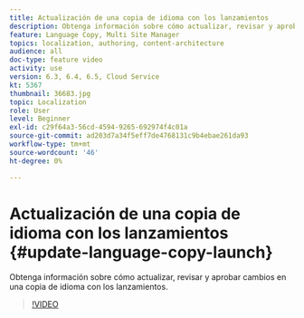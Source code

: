 ```yaml
---
title: Actualización de una copia de idioma con los lanzamientos
description: Obtenga información sobre cómo actualizar, revisar y aprobar cambios en una copia de idioma con los lanzamientos.
feature: Language Copy, Multi Site Manager
topics: localization, authoring, content-architecture
audience: all
doc-type: feature video
activity: use
version: 6.3, 6.4, 6.5, Cloud Service
kt: 5367
thumbnail: 36683.jpg
topic: Localization
role: User
level: Beginner
exl-id: c29f64a3-56cd-4594-9265-692974f4c01a
source-git-commit: ad203d7a34f5eff7de4768131c9b4ebae261da93
workflow-type: tm+mt
source-wordcount: '46'
ht-degree: 0%

---
```


# Actualización de una copia de idioma con los lanzamientos {#update-language-copy-launch}

Obtenga información sobre cómo actualizar, revisar y aprobar cambios en una copia de idioma con los lanzamientos.

>[!VIDEO](https://video.tv.adobe.com/v/36683?quality=12&learn=on)
